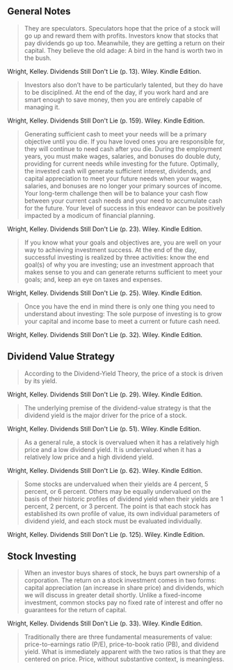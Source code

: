 ## General Notes
>They are speculators. Speculators hope that the price of a stock will go up and reward them with profits. Investors know that stocks that pay dividends go up too. Meanwhile, they are getting a return on their capital. They believe the old adage: A bird in the hand is worth two in the bush.

Wright, Kelley. Dividends Still Don't Lie (p. 13). Wiley. Kindle Edition. 

>Investors also don’t have to be particularly talented, but they do have to be disciplined. At the end of the day, if you work hard and are smart enough to save money, then you are entirely capable of managing it.

Wright, Kelley. Dividends Still Don't Lie (p. 159). Wiley. Kindle Edition. 

>Generating sufficient cash to meet your needs will be a primary objective until you die. If you have loved ones you are responsible for, they will continue to need cash after you die. During the employment years, you must make wages, salaries, and bonuses do double duty, providing for current needs while investing for the future. Optimally, the invested cash will generate sufficient interest, dividends, and capital appreciation to meet your future needs when your wages, salaries, and bonuses are no longer your primary sources of income. Your long-term challenge then will be to balance your cash flow between your current cash needs and your need to accumulate cash for the future. Your level of success in this endeavor can be positively impacted by a modicum of financial planning.

Wright, Kelley. Dividends Still Don't Lie (p. 23). Wiley. Kindle Edition. 


>If you know what your goals and objectives are, you are well on your way to achieving investment success. At the end of the day, successful investing is realized by three activities: know the end goal(s) of why you are investing; use an investment approach that makes sense to you and can generate returns sufficient to meet your goals; and, keep an eye on taxes and expenses.

Wright, Kelley. Dividends Still Don't Lie (p. 25). Wiley. Kindle Edition. 

>Once you have the end in mind there is only one thing you need to understand about investing: The sole purpose of investing is to grow your capital and income base to meet a current or future cash need.

Wright, Kelley. Dividends Still Don't Lie (p. 32). Wiley. Kindle Edition. 


## Dividend Value Strategy
>According to the Dividend-Yield Theory, the price of a stock is driven by its yield.

Wright, Kelley. Dividends Still Don't Lie (p. 29). Wiley. Kindle Edition. 

>The underlying premise of the dividend-value strategy is that the dividend yield is the major driver for the price of a stock.

Wright, Kelley. Dividends Still Don't Lie (p. 51). Wiley. Kindle Edition. 

>As a general rule, a stock is overvalued when it has a relatively high price and a low dividend yield. It is undervalued when it has a relatively low price and a high dividend yield.

Wright, Kelley. Dividends Still Don't Lie (p. 62). Wiley. Kindle Edition. 

>Some stocks are undervalued when their yields are 4 percent, 5 percent, or 6 percent. Others may be equally undervalued on the basis of their historic profiles of dividend yield when their yields are 1 percent, 2 percent, or 3 percent. The point is that each stock has established its own profile of value, its own individual parameters of dividend yield, and each stock must be evaluated individually.

Wright, Kelley. Dividends Still Don't Lie (p. 125). Wiley. Kindle Edition. 


## Stock Investing
>When an investor buys shares of stock, he buys part ownership of a corporation. The return on a stock investment comes in two forms: capital appreciation (an increase in share price) and dividends, which we will discuss in greater detail shortly. Unlike a fixed-income investment, common stocks pay no fixed rate of interest and offer no guarantees for the return of capital.

Wright, Kelley. Dividends Still Don't Lie (p. 33). Wiley. Kindle Edition. 

>Traditionally there are three fundamental measurements of value: price-to-earnings ratio (P/E), price-to-book ratio (PB), and dividend yield. What is immediately apparent with the two ratios is that they are centered on price. Price, without substantive context, is meaningless.
